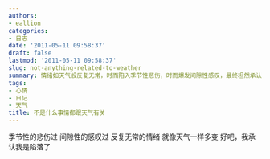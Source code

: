 ```yaml
---
authors:
- eallion
categories:
- 日志
date: '2011-05-11 09:58:37'
draft: false
lastmod: '2011-05-11 09:58:37'
slug: not-anything-related-to-weather
summary: 情绪如天气般反复无常，时而陷入季节性悲伤，时而爆发间隙性感叹，最终坦然承认自我陷落！
tags:
- 心情
- 日记
- 天气
title: 不是什么事情都跟天气有关
---
```

季节性的悲伤过
间隙性的感叹过
反复无常的情绪
就像天气一样多变
好吧，我承认我是陷落了